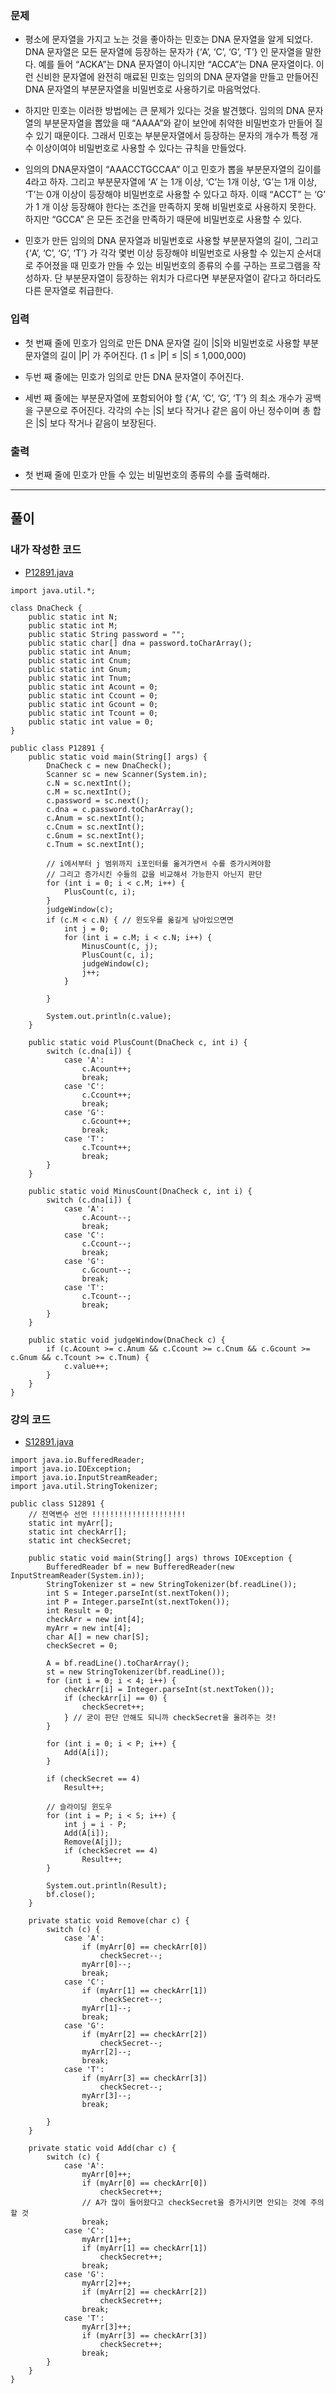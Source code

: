 ### 문제
- 평소에 문자열을 가지고 노는 것을 좋아하는 민호는 DNA 문자열을 알게 되었다. DNA 문자열은 모든 문자열에 등장하는 문자가 {‘A’, ‘C’, ‘G’, ‘T’} 인 문자열을 말한다. 예를 들어 “ACKA”는 DNA 문자열이 아니지만 “ACCA”는 DNA 문자열이다. 이런 신비한 문자열에 완전히 매료된 민호는 임의의 DNA 문자열을 만들고 만들어진 DNA 문자열의 부분문자열을 비밀번호로 사용하기로 마음먹었다.

- 하지만 민호는 이러한 방법에는 큰 문제가 있다는 것을 발견했다. 임의의 DNA 문자열의 부분문자열을 뽑았을 때 “AAAA”와 같이 보안에 취약한 비밀번호가 만들어 질 수 있기 때문이다. 그래서 민호는 부분문자열에서 등장하는 문자의 개수가 특정 개수 이상이여야 비밀번호로 사용할 수 있다는 규칙을 만들었다.

- 임의의 DNA문자열이 “AAACCTGCCAA” 이고 민호가 뽑을 부분문자열의 길이를 4라고 하자. 그리고 부분문자열에 ‘A’ 는 1개 이상, ‘C’는 1개 이상, ‘G’는 1개 이상, ‘T’는 0개 이상이 등장해야 비밀번호로 사용할 수 있다고 하자. 이때 “ACCT” 는 ‘G’ 가 1 개 이상 등장해야 한다는 조건을 만족하지 못해 비밀번호로 사용하지 못한다. 하지만 “GCCA” 은 모든 조건을 만족하기 때문에 비밀번호로 사용할 수 있다.

- 민호가 만든 임의의 DNA 문자열과 비밀번호로 사용할 부분분자열의 길이, 그리고 {‘A’, ‘C’, ‘G’, ‘T’} 가 각각 몇번 이상 등장해야 비밀번호로 사용할 수 있는지 순서대로 주어졌을 때 민호가 만들 수 있는 비밀번호의 종류의 수를 구하는 프로그램을 작성하자. 단 부분문자열이 등장하는 위치가 다르다면 부분문자열이 같다고 하더라도 다른 문자열로 취급한다.

### 입력
- 첫 번째 줄에 민호가 임의로 만든 DNA 문자열 길이 |S|와 비밀번호로 사용할 부분문자열의 길이 |P| 가 주어진다. (1 ≤ |P| ≤ |S| ≤ 1,000,000)

- 두번 째 줄에는 민호가 임의로 만든 DNA 문자열이 주어진다.

- 세번 째 줄에는 부분문자열에 포함되어야 할 {‘A’, ‘C’, ‘G’, ‘T’} 의 최소 개수가 공백을 구분으로 주어진다. 각각의 수는 |S| 보다 작거나 같은 음이 아닌 정수이며 총 합은 |S| 보다 작거나 같음이 보장된다.

### 출력
- 첫 번째 줄에 민호가 만들 수 있는 비밀번호의 종류의 수를 출력해라.


***
## 풀이
### 내가 작성한 코드
- [P12891.java](P12891.java)
```
import java.util.*;

class DnaCheck {
    public static int N;
    public static int M;
    public static String password = "";
    public static char[] dna = password.toCharArray();
    public static int Anum;
    public static int Cnum;
    public static int Gnum;
    public static int Tnum;
    public static int Acount = 0;
    public static int Ccount = 0;
    public static int Gcount = 0;
    public static int Tcount = 0;
    public static int value = 0;
}

public class P12891 {
    public static void main(String[] args) {
        DnaCheck c = new DnaCheck();
        Scanner sc = new Scanner(System.in);
        c.N = sc.nextInt();
        c.M = sc.nextInt();
        c.password = sc.next();
        c.dna = c.password.toCharArray();
        c.Anum = sc.nextInt();
        c.Cnum = sc.nextInt();
        c.Gnum = sc.nextInt();
        c.Tnum = sc.nextInt();

        // i에서부터 j 범위까지 i포인터를 옮겨가면서 수를 증가시켜야함
        // 그리고 증가시킨 수들의 값을 비교해서 가능한지 아닌지 판단
        for (int i = 0; i < c.M; i++) {
            PlusCount(c, i);
        }
        judgeWindow(c);
        if (c.M < c.N) { // 윈도우를 옮길게 남아있으면면
            int j = 0;
            for (int i = c.M; i < c.N; i++) {
                MinusCount(c, j);
                PlusCount(c, i);
                judgeWindow(c);
                j++;
            }

        }

        System.out.println(c.value);
    }

    public static void PlusCount(DnaCheck c, int i) {
        switch (c.dna[i]) {
            case 'A':
                c.Acount++;
                break;
            case 'C':
                c.Ccount++;
                break;
            case 'G':
                c.Gcount++;
                break;
            case 'T':
                c.Tcount++;
                break;
        }
    }

    public static void MinusCount(DnaCheck c, int i) {
        switch (c.dna[i]) {
            case 'A':
                c.Acount--;
                break;
            case 'C':
                c.Ccount--;
                break;
            case 'G':
                c.Gcount--;
                break;
            case 'T':
                c.Tcount--;
                break;
        }
    }

    public static void judgeWindow(DnaCheck c) {
        if (c.Acount >= c.Anum && c.Ccount >= c.Cnum && c.Gcount >= c.Gnum && c.Tcount >= c.Tnum) {
            c.value++;
        }
    }
}

```

### 강의 코드
- [S12891.java](S12891.java)
```
import java.io.BufferedReader;
import java.io.IOException;
import java.io.InputStreamReader;
import java.util.StringTokenizer;

public class S12891 {
    // 전역변수 선언 !!!!!!!!!!!!!!!!!!!!!
    static int myArr[];
    static int checkArr[];
    static int checkSecret;

    public static void main(String[] args) throws IOException {
        BufferedReader bf = new BufferedReader(new InputStreamReader(System.in));
        StringTokenizer st = new StringTokenizer(bf.readLine());
        int S = Integer.parseInt(st.nextToken());
        int P = Integer.parseInt(st.nextToken());
        int Result = 0;
        checkArr = new int[4];
        myArr = new int[4];
        char A[] = new char[S];
        checkSecret = 0;

        A = bf.readLine().toCharArray();
        st = new StringTokenizer(bf.readLine());
        for (int i = 0; i < 4; i++) {
            checkArr[i] = Integer.parseInt(st.nextToken());
            if (checkArr[i] == 0) {
                checkSecret++;
            } // 굳이 판단 안해도 되니까 checkSecret을 올려주는 것!
        }

        for (int i = 0; i < P; i++) {
            Add(A[i]);
        }

        if (checkSecret == 4)
            Result++;

        // 슬라이딩 윈도우
        for (int i = P; i < S; i++) {
            int j = i - P;
            Add(A[i]);
            Remove(A[j]);
            if (checkSecret == 4)
                Result++;
        }

        System.out.println(Result);
        bf.close();
    }

    private static void Remove(char c) {
        switch (c) {
            case 'A':
                if (myArr[0] == checkArr[0])
                    checkSecret--;
                myArr[0]--;
                break;
            case 'C':
                if (myArr[1] == checkArr[1])
                    checkSecret--;
                myArr[1]--;
                break;
            case 'G':
                if (myArr[2] == checkArr[2])
                    checkSecret--;
                myArr[2]--;
                break;
            case 'T':
                if (myArr[3] == checkArr[3])
                    checkSecret--;
                myArr[3]--;
                break;

        }
    }

    private static void Add(char c) {
        switch (c) {
            case 'A':
                myArr[0]++;
                if (myArr[0] == checkArr[0])
                    checkSecret++;
                // A가 많이 들어왔다고 checkSecret을 증가시키면 안되는 것에 주의 할 것
                break;
            case 'C':
                myArr[1]++;
                if (myArr[1] == checkArr[1])
                    checkSecret++;
                break;
            case 'G':
                myArr[2]++;
                if (myArr[2] == checkArr[2])
                    checkSecret++;
                break;
            case 'T':
                myArr[3]++;
                if (myArr[3] == checkArr[3])
                    checkSecret++;
                break;
        }
    }
}

```
